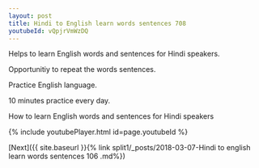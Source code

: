 ```yaml
---
layout: post
title: Hindi to English learn words sentences 708 
youtubeId: vQpjrVmWzDQ
---
```

 
 
Helps to learn English words and sentences for Hindi speakers.

Opportunitiy to repeat the words sentences. 

Practice English language. 
 
10 minutes practice every day. 
 
How to learn English words and sentences for Hindi speakers 
 
{% include youtubePlayer.html id=page.youtubeId %}
 
 
[Next]({{ site.baseurl }}{% link  split1/_posts/2018-03-07-Hindi to english learn words sentences 106 .md%})
 
